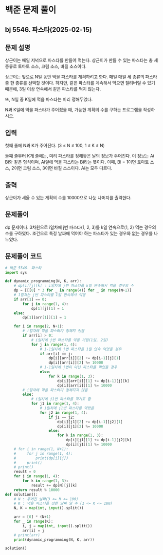 # 백준 문제 풀이

## bj 5546. 파스타(2025-02-15)

## 문제 설명

상근이는 매일 저녁으로 파스타를 만들어 먹는다. 상근이가 만들 수 있는 파스타는 총 세 종류로 토마토 소스, 크림 소스, 바질 소스이다.

상근이는 앞으로 N일 동안 먹을 파스타를 계획하려고 한다. 매일 매일 세 종류의 파스타 중 한 종류를 선택할 것이다. 하지만, 같은 파스타를 계속해서 먹으면 질려버릴 수 있기 때문에, 3일 이상 연속해서 같은 파스타를 먹지 않는다.

또, N일 중 K일에 먹을 파스타는 미리 정해두었다.

N과 K일에 먹을 파스타가 주어졌을 때, 가능한 계획의 수를 구하는 프로그램을 작성하시오.

## 입력

첫째 줄에 N과 K가 주어진다. (3 ≤ N ≤ 100, 1 ≤ K ≤ N)

둘째 줄부터 K개 줄에는, 미리 파스타를 정해놓은 날의 정보가 주어진다. 이 정보는 Ai Bi와 같은 형식이며, Ai일에 먹을 파스타는 Bi라는 뜻이다. 이때, Bi = 1이면 토마토 소스, 2이면 크림 소스, 3이면 바질 소스이다. Ai는 모두 다르다.

## 출력

상근이가 세울 수 있는 계획의 수를 10000으로 나눈 나머지를 출력한다.

## 문제풀이

dp 문제이다. 3차원으로 i일차에 j번 파스타(1, 2, 3)를 k일 연속으로(1, 2) 먹는 경우의 수를 구하였다. 조건으로 특정 날짜에 먹어야 하는 파스타가 있는 경우와 없는 경우를 나누었다.

## 문제풀이 코드

```python
# 백준 5546. 파스타
import sys

def dynamic_programming(N, K, arr):
    # dp[i][j][k] : i일차에 j번 파스타를 k일 연속해서 먹을 경우의 수
    dp = [[[0] * 3 for _ in range(4)] for _ in range(N+1)]
    # 1일차는 j번 파스타를 1일 연속해서 먹음
    if arr[1] == 0:
        for j in range(1, 4):
            dp[1][j][1] = 1
    else:
        dp[1][arr[1]][1] = 1

    for i in range(2, N+1):
        # i일차에 먹을 파스타가 정해져 있음
        if arr[i] > 0:
            # i일차에 j번 파스타를 먹을 거임(1일, 2일)
            for j in range(1, 4):
                # i-1일차에 j번 파스타를 1일 연속 먹었을 경우
                if arr[i] == j:
                    dp[i][arr[i]][2] += dp[i-1][j][1]
                    dp[i][arr[i]][2] %= 10000
                # i-1일차에 j번이 아닌 파스타를 먹었을 경우
                else:
                    for k in range(1, 3):
                        dp[i][arr[i]][1] += dp[i-1][j][k]
                        dp[i][arr[i]][1] %= 10000
        # i일차에 먹을 파스타가 정해지지 않음
        else:
            # i일차에 j1번 파스타를 먹기로 함
            for j1 in range(1, 4):
                # i일차에 j1번 파스타를 먹었음
                for j2 in range(1, 4):
                    if j1 == j2:
                        dp[i][j1][2] += dp[i-1][j2][1]
                        dp[i][j1][2] %= 10000
                    else:
                        for k in range(1, 3):
                            dp[i][j1][1] += dp[i-1][j2][k]
                            dp[i][j1][1] %= 10000
    # for i in range(1, N+1):
    #     for j in range(1, 4):
    #         print(dp[i][j])
    #     print()
    # print()
    result = 0
    for j in range(1, 4):
        for k in range(1, 3):
            result += dp[N][j][k]
    return result % 10000
def solution():
    # N : 주어진 날짜(3 <= N <= 100)
    # K : 먹을 파스타를 정한 날짜 일 수 (1 <= K <= 100)
    N, K = map(int, input().split())

    arr = [0] * (N+1)
    for _ in range(K):
        i, j = map(int, input().split())
        arr[i] = j
    # print(arr)
    print(dynamic_programming(N, K, arr))

solution()
```
